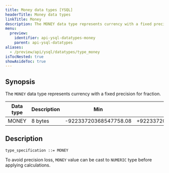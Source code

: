 ```yaml
---
title: Money data types [YSQL]
headerTitle: Money data types
linkTitle: Money
description: The MONEY data type represents currency with a fixed precision for fraction.
menu:
  preview:
    identifier: api-ysql-datatypes-money
    parent: api-ysql-datatypes
aliases:
  - /preview/api/ysql/datatypes/type_money
isTocNested: true
showAsideToc: true
---
```


## Synopsis

The `MONEY` data type represents currency with a fixed precision for fraction.

Data type | Description | Min | Max |
----------|-------------|-----|-----|
MONEY | 8 bytes | -92233720368547758.08 | +92233720368547758.07 |

## Description

```
type_specification ::= MONEY
```

To avoid precision loss, `MONEY` value can be cast to `NUMERIC` type before applying calculations.
